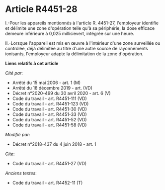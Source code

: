 # Article R4451-28

I.-Pour les appareils mentionnés à l'article R. 4451-27, l'employeur identifie et délimite une zone d'opération telle qu'à sa
périphérie, la dose efficace demeure inférieure à 0,025 millisievert, intégrée sur une heure. 

II.-Lorsque l'appareil est mis en œuvre à l'intérieur d'une zone surveillée ou contrôlée, déjà délimitée au titre d'une autre
source de rayonnements ionisants, l'employeur adapte la délimitation de la zone d'opération.

**Liens relatifs à cet article**

_Cité par_:

  - Arrêté du 15 mai 2006 - art. 1 (M)
  - Arrêté du 18 décembre 2019 - art. (VD)
  - Décret n°2020-499 du 30 avril 2020 - art. 6 (V)
  - Code du travail - art. R4451-111 (VD)
  - Code du travail - art. R4451-123 (VD)
  - Code du travail - art. R4451-30 (VD)
  - Code du travail - art. R4451-33 (VD)
  - Code du travail - art. R4451-52 (VD)
  - Code du travail - art. R4451-58 (VD)

_Modifié par_:

  - Décret n°2018-437 du 4 juin 2018 - art. 1

_Cite_:

  - Code du travail - art. R4451-27 (VD)

_Anciens textes_:

  - Code du travail - art. R4452-11 (T)
